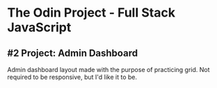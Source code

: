 # The Odin Project - Full Stack JavaScript

## #2 Project: Admin Dashboard

Admin dashboard layout made with the purpose of practicing grid. Not required to be responsive, but I'd like it to be.